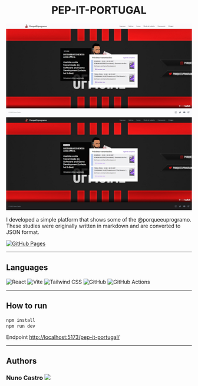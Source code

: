 <h1 align="center">PEP-IT-PORTUGAL</h1>

<img src="/.github/assets/home_light.jpeg?raw=true"/>

<img src="/.github/assets/home_dark.jpeg?raw=true"/>

I developed a simple platform that shows some of the @porqueeuprogramo. These studies were originally written in markdown and are converted to JSON format.

<p>
  <a href="https://nunofbcastro.github.io/pep-it-portugal/" target="_blank">
    <img src="https://img.shields.io/static/v1?style=for-the-badge&amp;message=GitHub+Pages&amp;color=222222&amp;logo=GitHub+Pages&amp;logoColor=FFFFFF&amp;label=" alt="GitHub Pages">
  </a>
</p>

---

<h2>Languages</h2>
<p align="left"> 
  <img src="https://img.shields.io/static/v1?style=for-the-badge&amp;message=React&amp;color=222222&amp;logo=React&amp;logoColor=61DAFB&amp;label=" alt="React">
<img src="https://img.shields.io/static/v1?style=for-the-badge&amp;message=Vite&amp;color=646CFF&amp;logo=Vite&amp;logoColor=FFFFFF&amp;label=" alt="Vite">
<img src="https://img.shields.io/static/v1?style=for-the-badge&amp;message=Tailwind+CSS&amp;color=222222&amp;logo=Tailwind+CSS&amp;logoColor=06B6D4&amp;label=" alt="Tailwind CSS">
<img src="https://img.shields.io/static/v1?style=for-the-badge&amp;message=GitHub&amp;color=181717&amp;logo=GitHub&amp;logoColor=FFFFFF&amp;label=" alt="GitHub">
<img src="https://img.shields.io/static/v1?style=for-the-badge&amp;message=GitHub+Actions&amp;color=2088FF&amp;logo=GitHub+Actions&amp;logoColor=FFFFFF&amp;label=" alt="GitHub Actions">
</p>

---

<h2>How to run</h2>

```
npm install
npm run dev
```

Endpoint [http://localhost:5173/pep-it-portugal/](http://localhost:5173/pep-it-portugal/)

---

<h2>Authors</h2>

<h3>
  Nuno Castro
  <a href="https://github.com/nunofbcastro?tab=followers">
    <img src="https://img.shields.io/github/followers/nunofbcastro.svg?style=for-the-badge&label=Follow" height="20"/>
  </a>
</h3>
